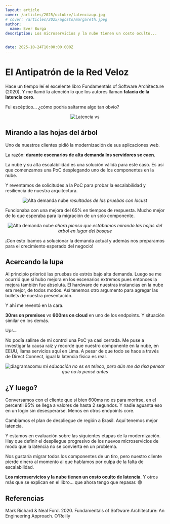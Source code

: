 ```yaml
---
layout: article
cover: /articles/2025/octubre/latenciaup.jpg
# cover: /articles/2025/agosto/margareth.jpeg
author:
  name: Ever Burga
description: Los microservicios y la nube tienen un costo oculto...


date: 2025-10-24T10:00:00.000Z
---
```


# El Antipatrón de la Red Veloz

Hace un tiempo leí el excelente libro Fundamentals of Software Architecture (2020).
Y me llamó la atención lo que los autores llaman **falacia de la latencia cero**.

Fui escéptico... ¿cómo podría saltarme algo tan obvio?

<p align="center">
  <img src="/articles/2025/octubre/latenciaup.jpg" alt="Latencia vs">
</p>

## Mirando a las hojas del árbol
Uno de nuestros clientes pidió la modernización de sus aplicaciones web. 

La razón: **durante escenarios de alta demanda los servidores se caen**. 

La nube y su alta escalabilidad es una solución válida para este caso.
Es así que comenzamos una PoC desplegando uno de los componentes en la nube.

Y reventamos de solicitudes a la PoC para probar la escalabilidad y resiliencia de nuestra arquitectura. 

<p align="center">
	<img src="/articles/2025/octubre/alta_demanda_nube.png" alt="Alta demanda nube" title="resultados de las pruebas con locust">
	<em>resultados de las pruebas con locust</em>
</p>

Funcionaba con una mejora del 65% en tiempos de respuesta. Mucho mejor de lo que esperaba para la migración de un solo componente. 


<p align="center">
	<img src="/articles/2025/octubre/bosque.jpg" alt="Alta demanda nube" title="bosque">
	<em>ahora pienso que estábamos mirando las hojas del árbol en lugar del bosque</em>
</p>


¡Con esto íbamos a solucionar la demanda actual y además nos preparamos para 
el crecimiento esperado del negocio!

## Acercando la lupa

Al principio prioricé las pruebas de estrés bajo alta demanda. 
Luego se me ocurrió que si hubo mejora en los escenarios extremos
pues entonces la mejora también fue absoluta. El hardware de nuestras instancias
en la nube era mejor, de todos modos. Así tenemos otro argumento para agregar las bullets 
de nuestra presentación. 

Y ahí me reventó en la cara. 

**30ms on premises** vs **600ms on cloud** en uno de los endpoints. 
Y situación similar en los demás.

Ups...

No podía salirse de mi control una PoC ya casi cerrada. Me puse a investigar la causa raíz y recordé que 
nuestro componente en la nube, en EEUU, llama servicios aquí en Lima. A pesar de que todo se hace a través de 
Direct Connect, igual la latencia física es real.

<p align="center">
	<img src="/articles/2025/octubre/diagramacomu.jpg" alt="diagramacomu">
	<em>mi educación no es en teleco, pero aún me da risa pensar que no lo pensé antes</em>
</p>


## ¿Y luego?

Conversamos con el cliente que si bien 600ms no es para morirse, en el percentil 95% se
llega a valores de hasta 2 segundos. Y nadie aguanta eso en un login sin desesperarse. 
Menos en otros endpoints core.

Cambiamos el plan de despliegue de región a Brasil. Aquí tenemos mejor latencia.

Y estamos en evaluación sobre las siguientes etapas de la
modernización. Hay que definir el despliegue progresivo de los nuevos microservicios
de modo que la latencia no se convierta en un problema.

Nos gustaría migrar todos los componentes de un tiro, pero nuestro 
cliente pierde dinero al momento al que hablamos por culpa de la falta de 
escalabilidad. 

**Los microservicios y la nube tienen un costo oculto de latencia**.
Y otros más que se explican en el libro... que ahora tengo que repasar. 😅



## Referencias

Mark Richard & Neal Ford. 2020. Fundamentals of Software Architecture: An Engineering Approach. O'Reilly